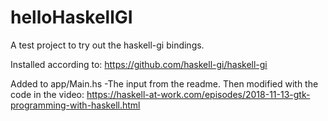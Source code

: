 # helloHaskellGI

A test project to try out the haskell-gi bindings.

Installed according to: https://github.com/haskell-gi/haskell-gi

Added to app/Main.hs
-The input from the readme.
Then modified with the code in the video: https://haskell-at-work.com/episodes/2018-11-13-gtk-programming-with-haskell.html
